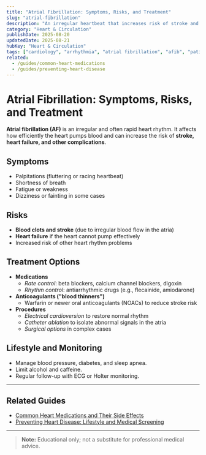 ```yaml
---
title: "Atrial Fibrillation: Symptoms, Risks, and Treatment"
slug: "atrial-fibrillation"
description: "An irregular heartbeat that increases risk of stroke and heart failure — how it's diagnosed and treated."
category: "Heart & Circulation"
publishDate: 2025-08-20
updatedDate: 2025-08-21
hubKey: "Heart & Circulation"
tags: ["cardiology", "arrhythmia", "atrial fibrillation", "afib", "patientguide"]
related:
  - /guides/common-heart-medications
  - /guides/preventing-heart-disease
---
```


# Atrial Fibrillation: Symptoms, Risks, and Treatment

**Atrial fibrillation (AF)** is an irregular and often rapid heart rhythm. It affects how efficiently the heart pumps blood and can increase the risk of **stroke, heart failure, and other complications**.

## Symptoms
- Palpitations (fluttering or racing heartbeat)  
- Shortness of breath  
- Fatigue or weakness  
- Dizziness or fainting in some cases  

## Risks
- **Blood clots and stroke** (due to irregular blood flow in the atria)  
- **Heart failure** if the heart cannot pump effectively  
- Increased risk of other heart rhythm problems  

## Treatment Options
- **Medications**  
  - *Rate control*: beta blockers, calcium channel blockers, digoxin  
  - *Rhythm control*: antiarrhythmic drugs (e.g., flecainide, amiodarone)  
- **Anticoagulants ("blood thinners")**  
  - Warfarin or newer oral anticoagulants (NOACs) to reduce stroke risk  
- **Procedures**  
  - *Electrical cardioversion* to restore normal rhythm  
  - *Catheter ablation* to isolate abnormal signals in the atria  
  - *Surgical options* in complex cases  

## Lifestyle and Monitoring
- Manage blood pressure, diabetes, and sleep apnea.  
- Limit alcohol and caffeine.  
- Regular follow-up with ECG or Holter monitoring.  

---

## Related Guides
- [Common Heart Medications and Their Side Effects](/guides/common-heart-medications)  
- [Preventing Heart Disease: Lifestyle and Medical Screening](/guides/preventing-heart-disease)  

---

> **Note:** Educational only; not a substitute for professional medical advice.
